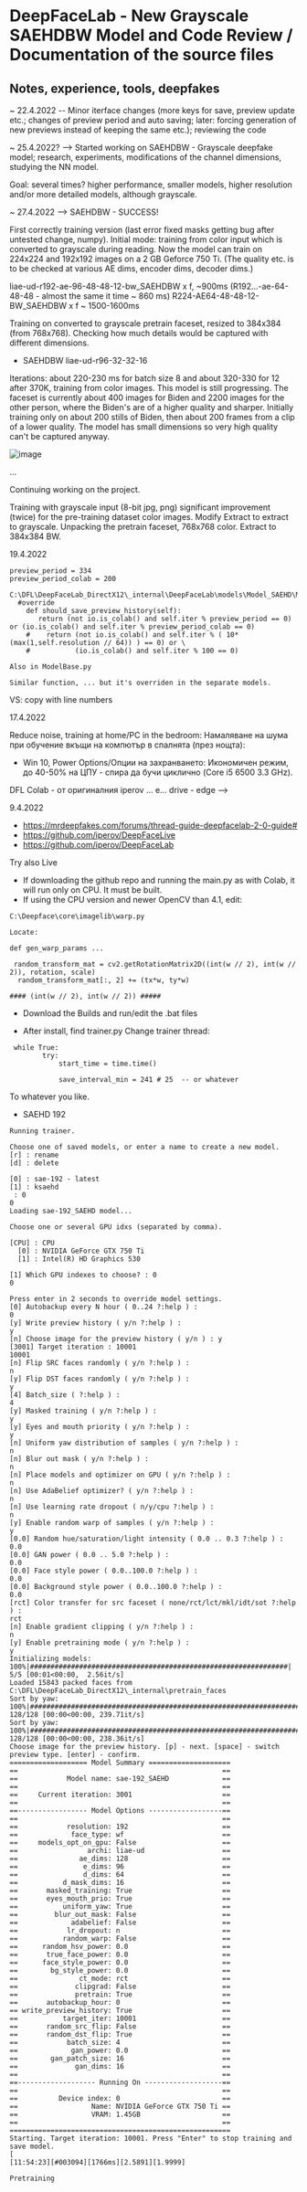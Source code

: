 # DeepFaceLab - New Grayscale SAEHDBW Model and Code Review / Documentation of the source files

## Notes, experience, tools, deepfakes

~ 22.4.2022 -- Minor iterface changes (more keys for save, preview update etc.; changes of preview period and auto saving; later: forcing generation of new previews instead of keeping the same etc.); reviewing the code

~ 25.4.2022? --> Started working on SAEHDBW - Grayscale deepfake model; research, experiments, modifications of the channel dimensions, studying the NN model.

Goal: several times? higher performance, smaller models, higher resolution and/or more detailed models, although grayscale.

~ 27.4.2022 --> SAEHDBW - SUCCESS!

First correctly training version (last error fixed masks getting bug after untested change, numpy).
Initial mode: training from color input which is converted to grayscale during reading.
Now the model can train on 224x224 and 192x192 images on a 2 GB Geforce 750 Ti. (The quality etc. is to be checked at various AE dims, encoder dims, decoder dims.)

liae-ud-r192-ae-96-48-48-12-bw_SAEHDBW  x f, ~900ms (R192...-ae-64-48-48 - almost the same it time ~ 860 ms)
R224-AE64-48-48-12-BW_SAEHDBW x f ~ 1500-1600ms

Training on converted to grayscale pretrain faceset, resized to 384x384 (from 768x768). Checking how much details would be captured with different dimensions.

* SAEHDBW liae-ud-r96-32-32-16

Iterations: about 220-230 ms for batch size 8 and about 320-330 for 12 after 370K, training from color images. This model is still progressing. The faceset is currently about 400 images for Biden and 2200 images for the other person, where the Biden's are of a higher quality and sharper. Initially training only on about 200 stills of Biden, then about 200 frames from a clip of a lower quality. The model has small dimensions so very high quality can't be captured anyway.

![image](https://user-images.githubusercontent.com/23367640/166139358-17555ce6-06b0-4089-98be-41a2d596e34f.png)


...


Continuing working on the project.

Training with grayscale input (8-bit jpg, png) significant improvement (twice) for the pre-training dataset color images.
Modify Extract to extract to grayscale.
Unpacking the pretrain faceset, 768x768 color. Extract to 384x384 BW.

19.4.2022

```
preview_period = 334
preview_period_colab = 200

C:\DFL\DeepFaceLab_DirectX12\_internal\DeepFaceLab\models\Model_SAEHD\Model.py
  #override
    def should_save_preview_history(self):
       return (not io.is_colab() and self.iter % preview_period == 0) or (io.is_colab() and self.iter % preview_period_colab == 0)
    #    return (not io.is_colab() and self.iter % ( 10*(max(1,self.resolution // 64)) ) == 0) or \
    #           (io.is_colab() and self.iter % 100 == 0)

Also in ModelBase.py

Similar function, ... but it's overriden in the separate models.
```


VS: copy with line numbers 


17.4.2022

Reduce noise, training at home/PC in the bedroom:
Намаляване на шума при обучение вкъщи на компютър в спалнята (през нощта):

* Win 10, Power Options/Опции на захранването: Икономичен режим, до 40-50% на ЦПУ - спира да бучи циклично (Core i5 6500 3.3 GHz).

DFL Colab - от оригиналния iperov ... e... drive - edge --> 


9.4.2022

* https://mrdeepfakes.com/forums/thread-guide-deepfacelab-2-0-guide#
* https://github.com/iperov/DeepFaceLive
* https://github.com/iperov/DeepFaceLab

Try also Live

* If downloading the github repo and running the main.py as with Colab, it will run only on CPU. It must be built.
* If using the CPU version and newer OpenCV than 4.1, edit:
``` 
C:\Deepface\core\imagelib\warp.py

Locate:

def gen_warp_params ...

 random_transform_mat = cv2.getRotationMatrix2D((int(w // 2), int(w // 2)), rotation, scale) 
  random_transform_mat[:, 2] += (tx*w, ty*w)

#### (int(w // 2), int(w // 2)) #####
```

* Download the Builds and run/edit the .bat files
 
* After install, find trainer.py 
Change trainer thread: 

```
 while True:
        try:
            start_time = time.time()

            save_interval_min = 241 # 25  -- or whatever

```

To whatever you like.

* SAEHD 192

```
Running trainer.

Choose one of saved models, or enter a name to create a new model.
[r] : rename
[d] : delete

[0] : sae-192 - latest
[1] : ksaehd
 : 0
0
Loading sae-192_SAEHD model...

Choose one or several GPU idxs (separated by comma).

[CPU] : CPU
  [0] : NVIDIA GeForce GTX 750 Ti
  [1] : Intel(R) HD Graphics 530

[1] Which GPU indexes to choose? : 0
0

Press enter in 2 seconds to override model settings.
[0] Autobackup every N hour ( 0..24 ?:help ) :
0
[y] Write preview history ( y/n ?:help ) :
y
[n] Choose image for the preview history ( y/n ) : y
[3001] Target iteration : 10001
10001
[n] Flip SRC faces randomly ( y/n ?:help ) :
n
[y] Flip DST faces randomly ( y/n ?:help ) :
y
[4] Batch_size ( ?:help ) :
4
[y] Masked training ( y/n ?:help ) :
y
[y] Eyes and mouth priority ( y/n ?:help ) :
y
[n] Uniform yaw distribution of samples ( y/n ?:help ) :
n
[n] Blur out mask ( y/n ?:help ) :
n
[n] Place models and optimizer on GPU ( y/n ?:help ) :
n
[n] Use AdaBelief optimizer? ( y/n ?:help ) :
n
[n] Use learning rate dropout ( n/y/cpu ?:help ) :
n
[y] Enable random warp of samples ( y/n ?:help ) :
y
[0.0] Random hue/saturation/light intensity ( 0.0 .. 0.3 ?:help ) :
0.0
[0.0] GAN power ( 0.0 .. 5.0 ?:help ) :
0.0
[0.0] Face style power ( 0.0..100.0 ?:help ) :
0.0
[0.0] Background style power ( 0.0..100.0 ?:help ) :
0.0
[rct] Color transfer for src faceset ( none/rct/lct/mkl/idt/sot ?:help ) :
rct
[n] Enable gradient clipping ( y/n ?:help ) :
n
[y] Enable pretraining mode ( y/n ?:help ) :
y
Initializing models: 100%|###############################################################| 5/5 [00:01<00:00,  2.56it/s]
Loaded 15843 packed faces from C:\DFL\DeepFaceLab_DirectX12\_internal\pretrain_faces
Sort by yaw: 100%|##################################################################| 128/128 [00:00<00:00, 239.71it/s]
Sort by yaw: 100%|##################################################################| 128/128 [00:00<00:00, 238.36it/s]
Choose image for the preview history. [p] - next. [space] - switch preview type. [enter] - confirm.
=================== Model Summary ====================
==                                                  ==
==            Model name: sae-192_SAEHD             ==
==                                                  ==
==     Current iteration: 3001                      ==
==                                                  ==
==----------------- Model Options ------------------==
==                                                  ==
==            resolution: 192                       ==
==             face_type: wf                        ==
==     models_opt_on_gpu: False                     ==
==                 archi: liae-ud                   ==
==               ae_dims: 128                       ==
==                e_dims: 96                        ==
==                d_dims: 64                        ==
==           d_mask_dims: 16                        ==
==       masked_training: True                      ==
==       eyes_mouth_prio: True                      ==
==           uniform_yaw: True                      ==
==         blur_out_mask: False                     ==
==             adabelief: False                     ==
==            lr_dropout: n                         ==
==           random_warp: False                     ==
==      random_hsv_power: 0.0                       ==
==       true_face_power: 0.0                       ==
==      face_style_power: 0.0                       ==
==        bg_style_power: 0.0                       ==
==               ct_mode: rct                       ==
==              clipgrad: False                     ==
==              pretrain: True                      ==
==       autobackup_hour: 0                         ==
== write_preview_history: True                      ==
==           target_iter: 10001                     ==
==       random_src_flip: False                     ==
==       random_dst_flip: True                      ==
==            batch_size: 4                         ==
==             gan_power: 0.0                       ==
==        gan_patch_size: 16                        ==
==              gan_dims: 16                        ==
==                                                  ==
==------------------- Running On -------------------==
==                                                  ==
==          Device index: 0                         ==
==                  Name: NVIDIA GeForce GTX 750 Ti ==
==                  VRAM: 1.45GB                    ==
==                                                  ==
======================================================
Starting. Target iteration: 10001. Press "Enter" to stop training and save model.
[
[11:54:23][#003094][1766ms][2.5891][1.9999]

Pretraining

```

